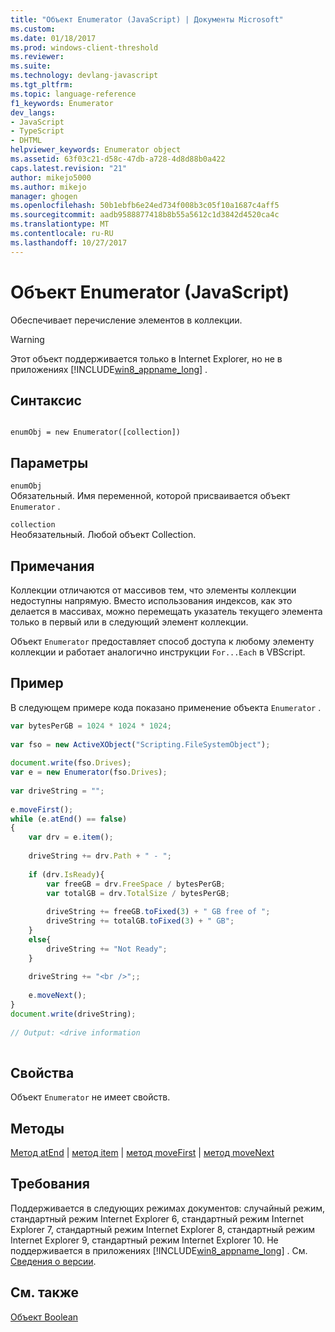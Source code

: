 ```yaml
---
title: "Объект Enumerator (JavaScript) | Документы Microsoft"
ms.custom: 
ms.date: 01/18/2017
ms.prod: windows-client-threshold
ms.reviewer: 
ms.suite: 
ms.technology: devlang-javascript
ms.tgt_pltfrm: 
ms.topic: language-reference
f1_keywords: Enumerator
dev_langs:
- JavaScript
- TypeScript
- DHTML
helpviewer_keywords: Enumerator object
ms.assetid: 63f03c21-d58c-47db-a728-4d8d88b0a422
caps.latest.revision: "21"
author: mikejo5000
ms.author: mikejo
manager: ghogen
ms.openlocfilehash: 50b1ebfb6e24ed734f008b3c05f10a1687c4aff5
ms.sourcegitcommit: aadb9588877418b8b55a5612c1d3842d4520ca4c
ms.translationtype: MT
ms.contentlocale: ru-RU
ms.lasthandoff: 10/27/2017
---
```

# <a name="enumerator-object-javascript"></a>Объект Enumerator (JavaScript)
Обеспечивает перечисление элементов в коллекции.  
  
> [!WARNING]
>  Этот объект поддерживается только в Internet Explorer, но не в приложениях [!INCLUDE[win8_appname_long](../../javascript/includes/win8-appname-long-md.md)] .  
  
## <a name="syntax"></a>Синтаксис  
  
```  
  
enumObj = new Enumerator([collection])   
```  
  
## <a name="parameters"></a>Параметры  
 `enumObj`  
 Обязательный. Имя переменной, которой присваивается объект `Enumerator` .  
  
 `collection`  
 Необязательный. Любой объект Collection.  
  
## <a name="remarks"></a>Примечания  
 Коллекции отличаются от массивов тем, что элементы коллекции недоступны напрямую. Вместо использования индексов, как это делается в массивах, можно перемещать указатель текущего элемента только в первый или в следующий элемент коллекции.  
  
 Объект `Enumerator` предоставляет способ доступа к любому элементу коллекции и работает аналогично инструкции `For...Each` в VBScript.  
  
## <a name="example"></a>Пример  
 В следующем примере кода показано применение объекта `Enumerator` .  
  
```JavaScript  
var bytesPerGB = 1024 * 1024 * 1024;  
  
var fso = new ActiveXObject("Scripting.FileSystemObject");  
  
document.write(fso.Drives);  
var e = new Enumerator(fso.Drives);  
  
var driveString = "";  
  
e.moveFirst();  
while (e.atEnd() == false)  
{  
    var drv = e.item();  
  
    driveString += drv.Path + " - ";  
  
    if (drv.IsReady){  
        var freeGB = drv.FreeSpace / bytesPerGB;  
        var totalGB = drv.TotalSize / bytesPerGB;  
  
        driveString += freeGB.toFixed(3) + " GB free of ";  
        driveString += totalGB.toFixed(3) + " GB";  
    }  
    else{  
        driveString += "Not Ready";  
    }  
  
    driveString += "<br />";;  
  
    e.moveNext();  
}  
document.write(driveString);  
  
// Output: <drive information  
  
```  
  
## <a name="properties"></a>Свойства  
 Объект `Enumerator` не имеет свойств.  
  
## <a name="methods"></a>Методы  
 [Метод atEnd](../../javascript/reference/atend-method-enumerator-javascript.md) &#124; [метод item](../../javascript/reference/item-method-enumerator-javascript.md) &#124; [метод moveFirst](../../javascript/reference/movefirst-method-enumerator-javascript.md) &#124; [метод moveNext](../../javascript/reference/movenext-method-enumerator-javascript.md)  
  
## <a name="requirements"></a>Требования  
 Поддерживается в следующих режимах документов: случайный режим, стандартный режим Internet Explorer 6, стандартный режим Internet Explorer 7, стандартный режим Internet Explorer 8, стандартный режим Internet Explorer 9, стандартный режим Internet Explorer 10. Не поддерживается в приложениях [!INCLUDE[win8_appname_long](../../javascript/includes/win8-appname-long-md.md)] . См. [Сведения о версии](../../javascript/reference/javascript-version-information.md).  
  
## <a name="see-also"></a>См. также  
 [Объект Boolean](../../javascript/reference/boolean-object-javascript.md)